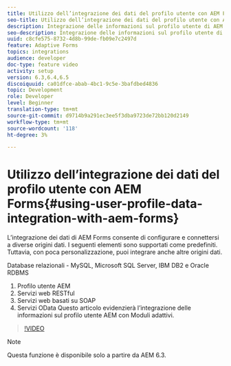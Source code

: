 ```yaml
---
title: Utilizzo dell’integrazione dei dati del profilo utente con AEM Forms
seo-title: Utilizzo dell’integrazione dei dati del profilo utente con AEM Forms
description: Integrazione delle informazioni sul profilo utente di AEM con i moduli adattivi
seo-description: Integrazione delle informazioni sul profilo utente di AEM con i moduli adattivi
uuid: c8cfe575-8732-4d8b-99de-fb09e7c2497d
feature: Adaptive Forms
topics: integrations
audience: developer
doc-type: feature video
activity: setup
version: 6.3,6.4,6.5
discoiquuid: ca01dfce-abab-4bc1-9c5e-3bafdbed4836
topic: Development
role: Developer
level: Beginner
translation-type: tm+mt
source-git-commit: d9714b9a291ec3ee5f3dba9723de72bb120d2149
workflow-type: tm+mt
source-wordcount: '118'
ht-degree: 3%

---
```



# Utilizzo dell’integrazione dei dati del profilo utente con AEM Forms{#using-user-profile-data-integration-with-aem-forms}

L’integrazione dei dati di AEM Forms consente di configurare e connettersi a diverse origini dati. I seguenti elementi sono supportati come predefiniti. Tuttavia, con poca personalizzazione, puoi integrare anche altre origini dati.

Database relazionali - MySQL, Microsoft SQL Server, IBM DB2 e Oracle RDBMS

1. Profilo utente AEM
1. Servizi web RESTful
1. Servizi web basati su SOAP
1. Servizi OData
Questo articolo evidenzierà l’integrazione delle informazioni sul profilo utente AEM con Moduli adattivi.

>[!VIDEO](https://video.tv.adobe.com/v/17432/?quality=9&learn=on)

>[!NOTE]
>
>Questa funzione è disponibile solo a partire da AEM 6.3.

